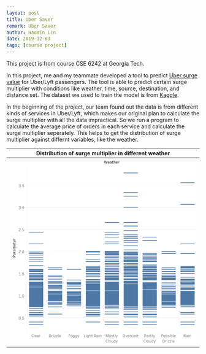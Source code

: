 ```yaml
---
layout: post
title: Uber Saver
remark: Uber Saver
author: Haomin Lin
date: 2019-12-03
tags: [course project]
---
```


This project is from course CSE 6242 at Georgia Tech.

In this project, me and my teammate developed a tool to predict [Uber surge value](https://www.uber.com/us/en/drive/driver-app/how-surge-works/) for Uber/Lyft passengers. The tool is able to predict certain surge multiplier with conditions like weather, time, source, destination, and distance set. The dataset we used to train the model is from [Kaggle](https://www.kaggle.com/brllrb/uber-and-lyft-dataset-boston-ma).

In the beginning of the project, our team found out the data is from different kinds of services in Uber/Lyft, which makes our original plan to calculate the surge multiplier with all the data impractical. So we run a program to calculate the average price of orders in each service and calculate the surge multiplier seperately. This helps to get the distribution of surge multiplier against differnt variables, like the weather.

|Distribution of surge multiplier in different weather|
| --- |
|![DW](/img/uber/Weather.png)|

